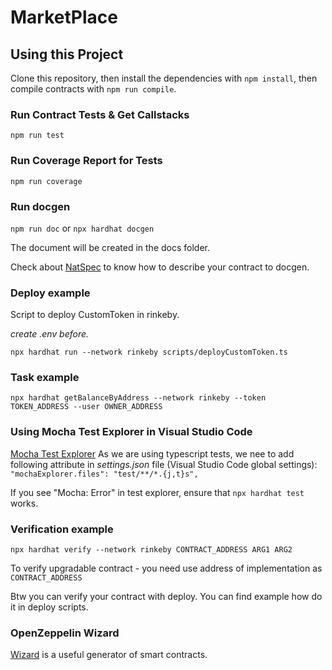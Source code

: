 # MarketPlace

## Using this Project

Clone this repository, then install the dependencies with `npm install`, then compile contracts with `npm run compile`.

### Run Contract Tests & Get Callstacks

`npm run test`

### Run Coverage Report for Tests

`npm run coverage`

### Run docgen

`npm run doc` or `npx hardhat docgen`

The document will be created in the docs folder.

Check about [NatSpec](https://docs.soliditylang.org/en/v0.5.10/natspec-format.html) to know how to describe your contract to docgen.

### Deploy example

Script to deploy CustomToken in rinkeby.

_create .env before._

`npx hardhat run --network rinkeby scripts/deployCustomToken.ts`

### Task example

`npx hardhat getBalanceByAddress --network rinkeby --token TOKEN_ADDRESS --user OWNER_ADDRESS`

### Using Mocha Test Explorer in Visual Studio Code

[Mocha Test Explorer](https://marketplace.visualstudio.com/items?itemName=hbenl.vscode-mocha-test-adapter)
As we are using typescript tests, we nee to add following attribute in *settings.json* file (Visual Studio Code global settings):
`"mochaExplorer.files": "test/**/*.{j,t}s",`

If you see "Mocha: Error" in test explorer, ensure that `npx hardhat test` works.

### Verification example

`npx hardhat verify --network rinkeby CONTRACT_ADDRESS ARG1 ARG2`

To verify upgradable contract - you need use address of implementation as `CONTRACT_ADDRESS`

Btw you can verify your contract with deploy. You can find example how do it in deploy scripts.

### OpenZeppelin Wizard

[Wizard](https://docs.openzeppelin.com/contracts/4.x/wizard) is a useful generator of smart contracts.
